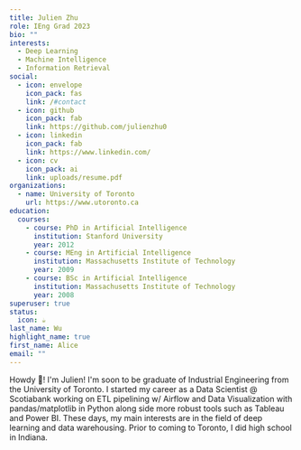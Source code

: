 ```yaml
---
title: Julien Zhu
role: IEng Grad 2023
bio: ""
interests:
  - Deep Learning
  - Machine Intelligence
  - Information Retrieval
social:
  - icon: envelope
    icon_pack: fas
    link: /#contact
  - icon: github
    icon_pack: fab
    link: https://github.com/julienzhu0
  - icon: linkedin
    icon_pack: fab
    link: https://www.linkedin.com/
  - icon: cv
    icon_pack: ai
    link: uploads/resume.pdf
organizations:
  - name: University of Toronto
    url: https://www.utoronto.ca
education:
  courses:
    - course: PhD in Artificial Intelligence
      institution: Stanford University
      year: 2012
    - course: MEng in Artificial Intelligence
      institution: Massachusetts Institute of Technology
      year: 2009
    - course: BSc in Artificial Intelligence
      institution: Massachusetts Institute of Technology
      year: 2008
superuser: true
status:
  icon: ☕️
last_name: Wu
highlight_name: true
first_name: Alice
email: ""
---
```

Howdy 🤠! I'm Julien! I'm soon to be graduate of Industrial Engineering from the University of Toronto. I started my career as a Data Scientist @ Scotiabank working on ETL pipelining w/ Airflow and Data Visualization with pandas/matplotlib in Python along side more robust tools such as Tableau and Power BI. These days, my main interests are in the field of deep learning and data warehousing. Prior to coming to Toronto, I did high school in Indiana.